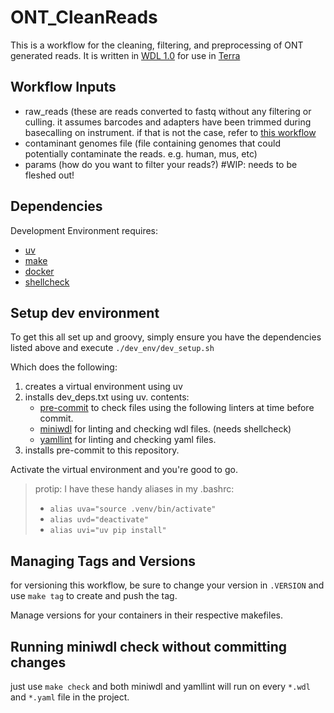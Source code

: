 # ONT_CleanReads

This is a workflow for the cleaning, filtering, and preprocessing of ONT generated reads. It is  written in [WDL 1.0](https://github.com/openwdl/wdl/blob/legacy/versions/1.0/SPEC.md#globs) for use in [Terra](https://terra.bio)

## Workflow Inputs
- raw_reads (these are reads converted to fastq without any filtering or culling. it assumes barcodes and adapters have been trimmed during basecalling on instrument. if that is not the case, refer to [this workflow](https://github.com/mjfos2r/ONT_DemuxAndTrim)
- contaminant genomes file (file containing genomes that could potentially contaminate the reads. e.g. human, mus, etc)
- params (how do you want to filter your reads?) #WIP: needs to be fleshed out!


## Dependencies

Development Environment requires:
- [uv](https://astral.sh/uv)
- [make](https://www.gnu.org/software/make/)
- [docker](https://www.docker.com)
- [shellcheck](https://www.shellcheck.net)

## Setup dev environment

To get this all set up and groovy, simply ensure you have the dependencies listed above and execute `./dev_env/dev_setup.sh`

Which does the following:

1. creates a virtual environment using uv
2. installs dev_deps.txt using uv.
   contents:
    - [pre-commit](https://pre-commit.com) to check files using the following linters at time before commit.
    - [miniwdl](https://github.com/chanzuckerberg/miniwdl) for linting and checking wdl files. (needs shellcheck)
    - [yamllint](https://github.com/adrienverge/yamllint) for linting and checking yaml files.
3. installs pre-commit to this repository.

Activate the virtual environment and you're good to go.
>protip: I have these handy aliases in my .bashrc:
>
> - `alias uva="source .venv/bin/activate"`
> - `alias uvd="deactivate"`
> - `alias uvi="uv pip install"`

## Managing Tags and Versions

for versioning this workflow, be sure to change your version in `.VERSION` and use `make tag` to create and push the tag.

Manage versions for your containers in their respective makefiles.

## Running miniwdl check without committing changes
just use `make check` and both miniwdl and yamllint will run on every `*.wdl` and `*.yaml` file in the project.
